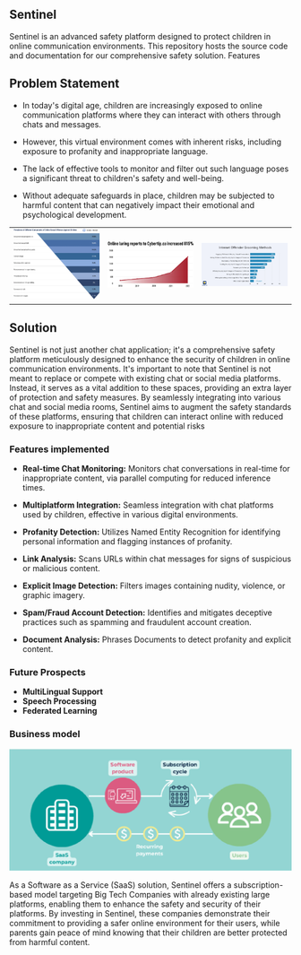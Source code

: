 ## Sentinel

Sentinel is an advanced safety platform designed to protect children in online communication environments. This repository hosts the source code and documentation for our comprehensive safety solution.
Features


## Problem Statement

- In today's digital age, children are increasingly exposed
to online communication platforms where they can interact
with others through chats and messages.

- However, this virtual environment comes with inherent
risks, including exposure to profanity and inappropriate
language.

- The lack of effective tools to monitor and filter out such
language poses a significant threat to children's safety
and well-being.

- Without adequate safeguards in place, children may be
subjected to harmful content that can negatively impact
their emotional and psychological development.

| | | |
|:-------------------------:|:-------------------------:|:-------------------------:|
|<img width="1604" alt="screen shot 2017-08-07 at 12 18 15 pm" src="images/plot1.png">|  <img width="1604" alt="screen shot 2017-08-07 at 12 18 15 pm" src="images/plot2.png">|<img width="1604" alt="screen shot 2017-08-07 at 12 18 15 pm" src="images/plot3.png">|

## Solution 
Sentinel is not just another chat application; it's a comprehensive safety platform meticulously designed to enhance the security of children in online communication environments. It's important to note that Sentinel is not meant to replace or compete with existing chat or social media platforms. Instead, it serves as a vital addition to these spaces, providing an extra layer of protection and safety measures. By seamlessly integrating into various chat and social media rooms, Sentinel aims to augment the safety standards of these platforms, ensuring that children can interact online with reduced exposure to inappropriate content and potential risks

### Features implemented

- **Real-time Chat Monitoring:** Monitors chat conversations in real-time for inappropriate content, via parallel computing for reduced inference times.

- **Multiplatform Integration:** Seamless integration with chat platforms used by children, effective in various digital environments.

- **Profanity Detection:** Utilizes Named Entity Recognition for identifying personal information and flagging instances of profanity.

- **Link Analysis:** Scans URLs within chat messages for signs of suspicious or malicious content.

- **Explicit Image Detection:** Filters images containing nudity, violence, or graphic imagery.

- **Spam/Fraud Account Detection:** Identifies and mitigates deceptive practices such as spamming and fraudulent account creation.

- **Document Analysis:** Phrases Documents to detect profanity and explicit content.

### Future Prospects
- **MultiLingual Support**
- **Speech Processing**
- **Federated Learning**

### Business model
![alt text](images/business.png)

As a Software as a Service (SaaS) solution, Sentinel offers a subscription-based model targeting Big Tech Companies with already existing large platforms, enabling them to enhance the safety and security of their platforms. By investing in Sentinel, these companies demonstrate their commitment to providing a safer online environment for their users, while parents gain peace of mind knowing that their children are better protected from harmful content.